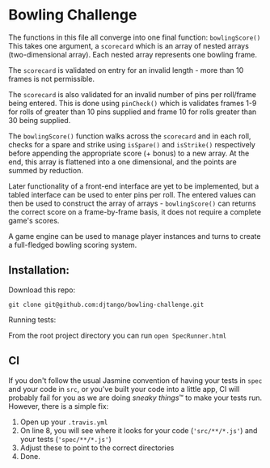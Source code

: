 Bowling Challenge
=================

The functions in this file all converge into one final function:
`bowlingScore()`
This takes one argument, a `scorecard` which is an array of nested arrays (two-dimensional array).
Each nested array represents one bowling frame. 

The `scorecard` is validated on entry for an invalid length - more than 10 frames is not permissible. 

The `scorecard` is also validated for an invalid number of pins per roll/frame being entered. This is done using `pinCheck()` which is validates frames 1-9 for rolls of greater than 10 pins supplied and frame 10 for rolls greater than 30 being supplied. 

The `bowlingScore()` function walks across the `scorecard` and in each roll, checks for a spare and strike using `isSpare()` and `isStrike()` respectively before appending the appropriate score (+ bonus) to a new array. At the end, this array is flattened into a one dimensional, and the points are summed by reduction.

Later functionality of a front-end interface are yet to be implemented, but a tabled interface can be used to enter pins per roll. The entered values can then be used to construct the array of arrays - `bowlingScore()` can returns the correct score on a frame-by-frame basis, it does not require a complete game's scores. 

A game engine can be used to manage player instances and turns to create a full-fledged bowling scoring system. 

Installation:
-----

Download this repo:

`git clone git@github.com:djtango/bowling-challenge.git`

Running tests:

From the root project directory you can run
`open SpecRunner.html`


CI
--

If you don't follow the usual Jasmine convention of having your tests in `spec` and your code in `src`, or you've built your code into a little app, CI will probably fail for you as we are doing *sneaky things*&trade; to make your tests run. However, there is a simple fix:

1. Open up your `.travis.yml`
2. On line 8, you will see where it looks for your code (`'src/**/*.js'`) and your tests (`'spec/**/*.js'`)
3. Adjust these to point to the correct directories
4. Done.
